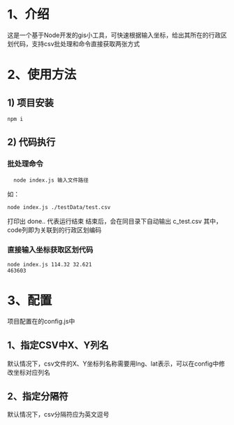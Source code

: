 # 1、介绍
这是一个基于Node开发的gis小工具，可快速根据输入坐标，给出其所在的行政区划代码，支持csv批处理和命令直接获取两张方式
# 2、使用方法
## 1) 项目安装
```
npm i
```
## 2) 代码执行
  ### 批处理命令
  ```
    node index.js 输入文件路径
  ```

  如：
```
node index.js ./testData/test.csv
```

  打印出 done.. 代表运行结束
  结束后，会在同目录下自动输出
  c_test.csv
  其中，code列即为关联到的行政区划编码
 ### 直接输入坐标获取区划代码
 
```
node index.js 114.32 32.621
463603
```
# 3、配置
项目配置在的config.js中
## 1、指定CSV中X、Y列名
默认情况下，csv文件的X、Y坐标列名称需要用lng、lat表示，可以在config中修改坐标对应列名
## 2、指定分隔符
默认情况下，csv分隔符应为英文逗号